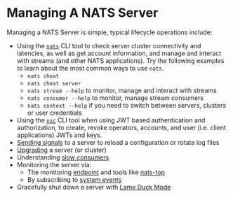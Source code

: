 # Managing A NATS Server

Managing a NATS Server is simple, typical lifecycle operations include:

* Using the [`nats`](/nats-tools/natscli.md) CLI tool to check server cluster connectivity and latencies, as well as get account information, and manage and interact with streams (and other NATS applications). Try the following examples to learn about the most common ways to use `nats`.
  * `nats cheat`
  * `nats cheat server`
  * `nats stream --help` to monitor, manage and interact with streams
  * `nats consumer --help` to monitor, manage stream consumers
  * `nats context --help` if you need to switch between servers, clusters or user credentials
* Using the [`nsc`](/nats-tools/nsc/README.md) CLI tool when using JWT based authentication and authorization, to create, revoke operators, accounts, and user (i.e. client applications) JWTs and keys.
* [Sending signals](signals.md) to a server to reload a configuration or rotate log files
* [Upgrading](upgrading_cluster.md) a server \(or cluster\)
* Understanding [slow consumers](slow_consumers.md)
* Monitoring the server via:
  * The monitoring [endpoint](/nats-server/nats_admin/monitoring.md) and tools like [nats-top](/nats-tools/nats_top) 
  * By subscribing to [system events](/nats-server/configuration/sys_accounts/README.md)
* Gracefully shut down a server with [Lame Duck Mode](lame_duck_mode.md)


